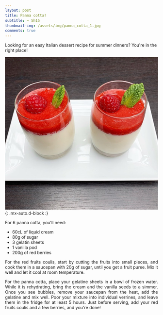 ```yaml
---
layout: post
title: Panna cotta!
subtitle: ~ 5h15
thumbnail-img: /assets/img/panna_cotta_1.jpg
comments: true
---
```


Looking for an easy Italian dessert recipe for summer dinners? You're in the right place!

![Panna cotta](/assets/img/panna_cotta_1.jpg){: .mx-auto.d-block :}

For 6 panna cotta, you'll need:

- 60cL of liquid cream
- 80g of sugar
- 3 gelatin sheets
- 1 vanilla pod
- 200g of red berries

<div style="text-align: justify">
<p> For the red fruits coulis, start by cutting the fruits into small pieces, and cook them in a saucepan with 20g of sugar, until you get a fruit puree. Mix it well and let it cool at room temperature. </p>
<p> For the panna cotta, place your gelatine sheets in a bowl of frozen water. While it is rehydrating, bring the cream and the vanilla seeds to a simmer. Once you see bubbles, remove your saucepan from the heat, add the gelatine and mix well. Poor your mixture into individual verrines, and leave them in the fridge for at least 5 hours. Just before serving, add your red fruits coulis and a few berries, and you're done! </p>
</div>